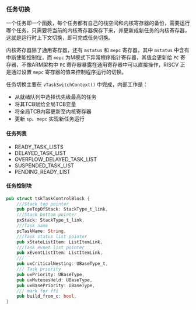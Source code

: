 ### 任务切换
一个任务即一个函数，每个任务都有自己的栈空间和内核寄存器的备份，需要运行哪个任务，只需要将当前的内核寄存器保存下来，并更新成新任务的内核寄存器，这就是运行时上下文切换，即可完成任务切换。

内核寄存器除了通用寄存器，还有 `mstatus` 和 `mepc` 寄存器，其中 `mstatus` 中含有中断使能控制位，而 `mepc` 为M模式下异常程序指针寄存器，其值会更新给 `PC` 寄存器，不像ARM架构中 `PC` 寄存器暴露在通用寄存器中可以直接操作，RISCV 正是通过设置 `mepc` 寄存器的值来控制程序运行的切换。

任务切换主要在 `vTaskSwitchContext()` 中完成，内部工作是：
* 从就绪队列中选择优先级最高的任务
* 将其TCB赋给全局TCB变量
* 将全局TCB内容更新至内核寄存器
* 更新 `sp`、`mepc` 实现新任务运行

#### 任务列表
- READY_TASK_LISTS
- DELAYED_TASK_LIST
- OVERFLOW_DELAYED_TASK_LIST
- SUSPENDED_TASK_LIST
- PENDING_READY_LIST

#### 任务控制块
``` rust
pub struct tskTaskControlBlock {
    ///Stack top pointer
    pub pxTopOfStack: StackType_t_link,
    ///Stack bottom pointer
    pxStack: StackType_t_link,
    ///Task name
    pcTaskName: String,
    ///Task status list pointer
    pub xStateListItem: ListItemLink,
    ///Task evnet list pointer
    pub xEventListItem: ListItemLink,
    ///
    pub uxCriticalNesting: UBaseType_t,
    /// Task priority
    pub uxPriority: UBaseType,
    pub uxMutexesHeld: UBaseType,
    pub uxBasePriority: UBaseType,
    /// mark for ffi
    pub build_from_c: bool,
}
```
